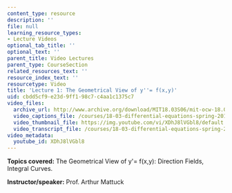 ```yaml
---
content_type: resource
description: ''
file: null
learning_resource_types:
- Lecture Videos
optional_tab_title: ''
optional_text: ''
parent_title: Video Lectures
parent_type: CourseSection
related_resources_text: ''
resource_index_text: ''
resourcetype: Video
title: 'Lecture 1: The Geometrical View of y''= f(x,y)'
uid: cbdd5cf9-e23d-9ff1-98c7-c4aa1c1375c7
video_files:
  archive_url: http://www.archive.org/download/MIT18.03S06/mit-ocw-18.03-lec1-05feb2003-220k.mp4
  video_captions_file: /courses/18-03-differential-equations-spring-2010/5802cd1bd4da5b028f5a30d71018ae59_XDhJ8lVGbl8.vtt
  video_thumbnail_file: https://img.youtube.com/vi/XDhJ8lVGbl8/default.jpg
  video_transcript_file: /courses/18-03-differential-equations-spring-2010/a8a314e926b989118d2cd4a131a6c298_XDhJ8lVGbl8.pdf
video_metadata:
  youtube_id: XDhJ8lVGbl8
---
```


**Topics covered:** The Geometrical View of y'= f(x,y): Direction Fields, Integral Curves.

**Instructor/speaker:** Prof. Arthur Mattuck